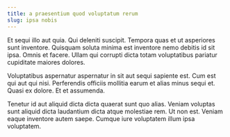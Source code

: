 ```yaml
---
title: a praesentium quod voluptatum rerum
slug: ipsa nobis
---
```


Et sequi illo aut quia. Qui deleniti suscipit. Tempora quas et ut asperiores sunt inventore. Quisquam soluta minima est inventore nemo debitis id sit ipsa. Omnis et facere. Ullam qui corrupti dicta totam voluptatibus pariatur cupiditate maiores dolores.

Voluptatibus aspernatur aspernatur in sit aut sequi sapiente est. Cum est qui aut qui nisi. Perferendis officiis mollitia earum et alias minus sequi et. Quasi ex dolore. Et et assumenda.

Tenetur id aut aliquid dicta dicta quaerat sunt quo alias. Veniam voluptas sunt aliquid dicta laudantium dicta atque molestiae rem. Ut non est. Veniam eaque inventore autem saepe. Cumque iure voluptatem illum ipsa voluptatem.
